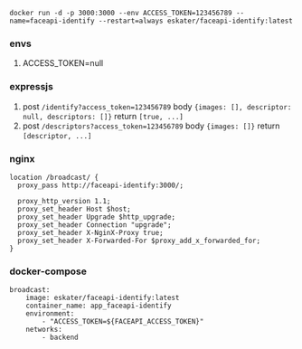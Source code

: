 `docker run -d -p 3000:3000 --env ACCESS_TOKEN=123456789 --name=faceapi-identify --restart=always eskater/faceapi-identify:latest`

### envs

1. ACCESS_TOKEN=null

### expressjs
1. post `/identify?access_token=123456789` body `{images: [], descriptor: null, descriptors: []}` return `[true, ...]`
2. post `/descriptors?access_token=123456789` body `{images: []}` return `[descriptor, ...]`

### nginx
```
location /broadcast/ {
  proxy_pass http://faceapi-identify:3000/;

  proxy_http_version 1.1;
  proxy_set_header Host $host;
  proxy_set_header Upgrade $http_upgrade;
  proxy_set_header Connection "upgrade";
  proxy_set_header X-NginX-Proxy true;
  proxy_set_header X-Forwarded-For $proxy_add_x_forwarded_for;
}
```

### docker-compose
```
broadcast:
    image: eskater/faceapi-identify:latest
    container_name: app_faceapi-identify
    environment:
        - "ACCESS_TOKEN=${FACEAPI_ACCESS_TOKEN}"
    networks:
        - backend
```
